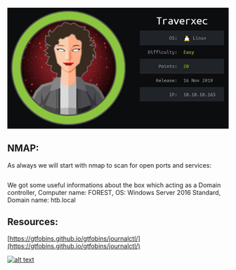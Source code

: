 

[logo]: https://github.com/Zer0CodeX/Hack-The-Box/raw/master/Traverxec/Traverxec.jpg
![alt text](https://github.com/Zer0CodeX/Hack-The-Box/raw/master/Traverxec/Traverxec.jpg "Traverxec")

## NMAP:
As always we will start with nmap to scan for open ports and services:

```console

```
We got some useful informations about the box which acting as a Domain controller, 
Computer name: FOREST, 
OS: Windows Server 2016 Standard, 
Domain name: htb.local



## Resources:
[https://gtfobins.github.io/gtfobins/journalctl/](https://gtfobins.github.io/gtfobins/journalctl/)



[![alt text](https://www.hackthebox.eu/badge/image/131282)](https://www.hackthebox.eu/profile/131282 "Zer0Code")


